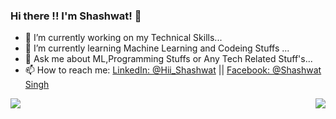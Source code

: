 ### Hi there !! I'm Shashwat! 👋

- 🔭 I’m currently working on my Technical Skills...
- 🌱 I’m currently learning Machine Learning and Codeing Stuffs ...
- 💬 Ask me about ML,Programming Stuffs or Any Tech Related Stuff's... 
- 📫 How to reach me: [LinkedIn: @Hii_Shashwat](https://www.linkedin.com/in/shashwatsing/) || [Facebook: @Shashwat Singh](https://www.facebook.com/shashwat.singh.12914216)



<div>
<img align="right" src="https://github-readme-stats.vercel.app/api/top-langs/?username=Shashwatsingh22&layout=compact&hide=html,jupyter notebook&theme=tokyonight">
<img src="https://github-readme-stats.vercel.app/api?username=Shashwatsingh22&&show_icons=true&title_color=ffffff&icon_color=bb2acf&text_color=daf7dc&bg_color=2f2519">
</div>
